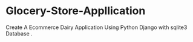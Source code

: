 # Glocery-Store-Appllication
Create A Ecommerce Dairy Application Using Python Django with sqlite3 Database .

